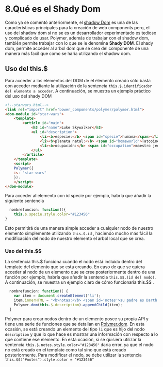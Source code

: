 # 8.Qué es el Shady Dom

Como ya se comentó anteriormente, el [shadow Dom](./shadowDom.md) es una de las características principales para la creación de web components pero, el uso del shadow dom si no se es un desarrollador experimentado es tedioso y complicado de usar. 
Polymer, además de trabajar con el shadow dom, también permite trabajar con lo que se le denomina **Shady DOM**. El shady dom, permite acceder al arbol dom que se crea del componente de una manera más facil que como se haría utilizando el shadow dom.

## Uso del this.$

Para acceder a los elementos del DOM de el elemento creado sólo basta con acceder mediante la utilización de la sentencia `this.$.identificador del elemento a acceder`. A continuación, se muestra un ejemplo práctico del uso del shady DOM

```html
<!--starwars.html-->
<link rel="import" href="bower_components/polymer/polymer.html">
<dom-module id="star-wars">
	<template>
		<article id="main">
			<h3 id="name">Luke Skywalker</h3>
			<ul id="description">
				<li><b>especie:</b> <span id="specie">humana</span></li>
				<li><b>planeta natal:</b> <span id="homeworld">Tatooine</span></li>
				<li><b>ocupación:</b> <span id="occupation">maestro jedy</span></li>
			</ul>
		</article>
	</template>
	<script>
	Polymer({
	is: "star-wars"
	});
	</script>
</dom-module>
```
Para acceder al elemento con id specie por ejemplo, habría que áñadir la siguiente sentencia

```javascript
  nombrefuncion: function(){
	this.$.specie.style.color="#123456"
}
```


Esto permitirá de una manera simple acceder a cualquier nodo de nuestro elemento simplemente utilizando `this.$.id` , haciendo mucho más fácil la modificación del nodo de nuestro elemento el arbol local que se crea.

### Uso del this.$$

La sentencia this.$ funciona cuando el nodo está incluído dentro del template del elemento que se esta creando. En caso de que se quiera acceder al nodo de un elemento que se cree  posteriormente dentro de una función por ejemplo, habría que añadir la sentencia `this.$$.(id del nodo)`. A continuación, se muestra un ejemplo claro de cómo funcionaría this.$$ .

```javascript
  nombrefuncion: function() {
    var item = document.createElement('li');
    item.innerHTML = "<b>notas:</b> <span id='notes'>su padre es Darth Vader</span>";
    Polymer.dom(this.$.description).appendChild(item);
  }
```

Polymer para crear nodos dentro de un elemento posee su propia API y tiene una serie de funciones que se detallan en [Polymer.dom](./polymerDom.md). En esta ocasión, se está creando un elemento del tipo `li` que es hijo del nodo `description` y que lo que hace es mostrar una información con respecto a lo que contiene ese elemento.
En esta ocasión, si se quisiera utilizar la sentencia  `this.$.notes.style.color="#123456"` daría error, ya que el nodo no está creado en el template como tal sino que está creado posteriormente. Para modificar el nodo, se debe utilizar la sentencia `this.$$("#notes").style.color = "#123456"`



